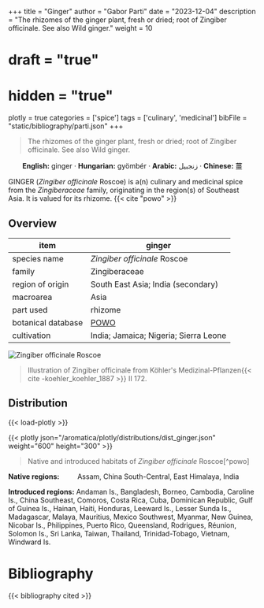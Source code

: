 +++
title = "Ginger"
author = "Gabor Parti"
date = "2023-12-04"
description = "The rhizomes of the ginger plant, fresh or dried; root of Zingiber officinale. See also Wild ginger."
weight = 10
# draft = "true"
# hidden = "true"
plotly = true
categories = ['spice']
tags = ['culinary', 'medicinal']
bibFile = "static/bibliography/parti.json"
+++

>The rhizomes of the ginger plant, fresh or dried; root of Zingiber officinale. See also Wild ginger.

<center>

**English:** ginger · **Hungarian:** gyömbér · **Arabic:** <span class="arabic-text" dir="rtl">زنجبيل</span> · **Chinese:** <span class="traditional-chinese-text">薑</span> 

</center>

GINGER (*Zingiber officinale* Roscoe) is a(n) culinary and medicinal spice from the *Zingiberaceae* family, originating in the region(s) of Southeast Asia. It is valued for its rhizome. {{< cite "powo" >}}

## Overview

|       item       |                       ginger                      |
|------------------|---------------------------------------------------|
|   species name   |            *Zingiber officinale* Roscoe           |
|      family      |                   Zingiberaceae                   |
| region of origin |         South East Asia; India (secondary)        |
|     macroarea    |                        Asia                       |
|     part used    |                      rhizome                      |
|botanical database|[POWO](https://powo.science.kew.org/taxon/798372-1)|
|    cultivation   |       India; Jamaica; Nigeria; Sierra Leone       |

![*Zingiber officinale* Roscoe](/images/illustrations/ginger.png?width=40rem "Illustration of Zingiber officinale from Köhler's Medizinal-Pflanzen")

>Illustration of Zingiber officinale from Köhler's Medizinal-Pflanzen{{< cite -koehler_koehler_1887 >}} II 172.

## Distribution

{{< load-plotly >}}

{{< plotly json="/aromatica/plotly/distributions/dist_ginger.json" weight="600" height="300" >}}

>Native and introduced habitats of *Zingiber officinale* Roscoe[^powo]

<p style="text-align:left;">

**Native regions:** &ensp; &ensp; &ensp; Assam, China South-Central, East Himalaya, India

**Introduced regions:** Andaman Is., Bangladesh, Borneo, Cambodia, Caroline Is., China Southeast, Comoros, Costa Rica, Cuba, Dominican Republic, Gulf of Guinea Is., Hainan, Haiti, Honduras, Leeward Is., Lesser Sunda Is., Madagascar, Malaya, Mauritius, Mexico Southwest, Myanmar, New Guinea, Nicobar Is., Philippines, Puerto Rico, Queensland, Rodrigues, Réunion, Solomon Is., Sri Lanka, Taiwan, Thailand, Trinidad-Tobago, Vietnam, Windward Is.

</p>



# Bibliography

{{< bibliography cited >}}

